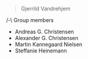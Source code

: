 > Gjerrild Vandrehjem 

/-\ Group members
- Andreas G. Christensen
- Alexander G. Christensen
- Martin Kannegaard Nielsen
- Steffanie Heinemann

